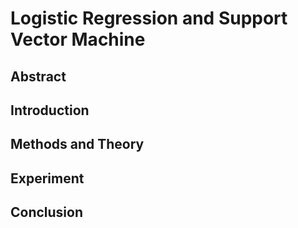 # Logistic Regression and Support Vector Machine


## Abstract

## Introduction

## Methods and Theory

## Experiment

## Conclusion